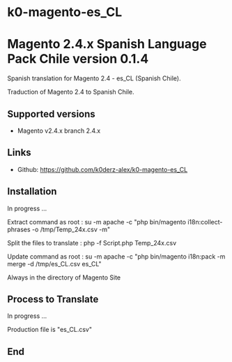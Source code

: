 # k0-magento-es_CL
# Magento 2.4.x Spanish Language Pack Chile version 0.1.4

Spanish translation for Magento 2.4 - es_CL (Spanish Chile).

Traduction of Magento 2.4 to Spanish Chile.

## Supported versions
* Magento v2.4.x branch 2.4.x

## Links
* Github: https://github.com/k0derz-alex/k0-magento-es_CL

## Installation
In progress ...

Extract command as root :
su -m apache -c "php bin/magento i18n:collect-phrases -o /tmp/Temp_24x.csv -m" 

Split the files to translate :
php -f Script.php Temp_24x.csv 

Update command as root :
su -m apache -c "php bin/magento i18n:pack -m merge -d /tmp/es_CL.csv es_CL"

Always in the directory of Magento Site

## Process to Translate
In progress ...

Production file is "es_CL.csv"
## End

